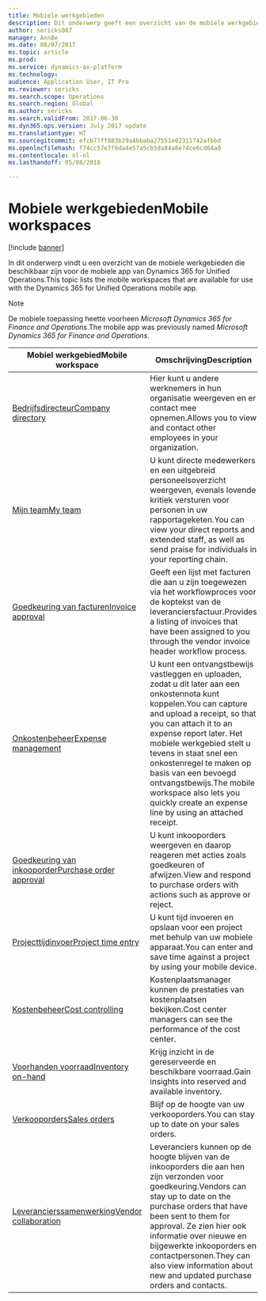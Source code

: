 ```yaml
---
title: Mobiele werkgebieden
description: Dit onderwerp geeft een overzicht van de mobiele werkgebieden die beschikbaar zijn voor gebruik.
author: sericks007
manager: AnnBe
ms.date: 08/07/2017
ms.topic: article
ms.prod: 
ms.service: dynamics-ax-platform
ms.technology: 
audience: Application User, IT Pro
ms.reviewer: sericks
ms.search.scope: Operations
ms.search.region: Global
ms.author: sericks
ms.search.validFrom: 2017-06-30
ms.dyn365.ops.version: July 2017 update
ms.translationtype: HT
ms.sourcegitcommit: efcb77ff883b29a4bbaba27551e02311742afbbd
ms.openlocfilehash: f74cc57e7f6da4e57a5cb5da84a8e74ce6cd64a0
ms.contentlocale: nl-nl
ms.lasthandoff: 05/08/2018

---
```


# <a name="mobile-workspaces"></a><span data-ttu-id="328e9-103">Mobiele werkgebieden</span><span class="sxs-lookup"><span data-stu-id="328e9-103">Mobile workspaces</span></span>

[!include [banner](../includes/banner.md)]

<span data-ttu-id="328e9-104">In dit onderwerp vindt u een overzicht van de mobiele werkgebieden die beschikbaar zijn voor de mobiele app van Dynamics 365 for Unified Operations.</span><span class="sxs-lookup"><span data-stu-id="328e9-104">This topic lists the mobile workspaces that are available for use with the Dynamics 365 for Unified Operations mobile app.</span></span>

> [!NOTE]
> <span data-ttu-id="328e9-105">De mobiele toepassing heette voorheen *Microsoft Dynamics 365 for Finance and Operations*.</span><span class="sxs-lookup"><span data-stu-id="328e9-105">The mobile app was previously named *Microsoft Dynamics 365 for Finance and Operations*.</span></span>

| <span data-ttu-id="328e9-106">Mobiel werkgebied</span><span class="sxs-lookup"><span data-stu-id="328e9-106">Mobile workspace</span></span>     | <span data-ttu-id="328e9-107">Omschrijving</span><span class="sxs-lookup"><span data-stu-id="328e9-107">Description</span></span>   | <span data-ttu-id="328e9-108">Beschikbaarheid</span><span class="sxs-lookup"><span data-stu-id="328e9-108">Availability</span></span>   |
|----------------------|---------------|--------------|
|[<span data-ttu-id="328e9-109">Bedrijfsdirecteur</span><span class="sxs-lookup"><span data-stu-id="328e9-109">Company directory</span></span>](company-directory-mobile-workspace.md)| <span data-ttu-id="328e9-110">Hier kunt u andere werknemers in hun organisatie weergeven en er contact mee opnemen.</span><span class="sxs-lookup"><span data-stu-id="328e9-110">Allows you to view and contact other employees in your organization.</span></span>| <span data-ttu-id="328e9-111">2017 juni</span><span class="sxs-lookup"><span data-stu-id="328e9-111">June 2017</span></span> |    
|[<span data-ttu-id="328e9-112">Mijn team</span><span class="sxs-lookup"><span data-stu-id="328e9-112">My team</span></span>](manager-self-service-mobile-workspace.md)| <span data-ttu-id="328e9-113">U kunt directe medewerkers en een uitgebreid personeelsoverzicht weergeven, evenals lovende kritiek versturen voor personen in uw rapportageketen.</span><span class="sxs-lookup"><span data-stu-id="328e9-113">You can view your direct reports and extended staff, as well as send praise for individuals in your reporting chain.</span></span>|<span data-ttu-id="328e9-114">2017 juni</span><span class="sxs-lookup"><span data-stu-id="328e9-114">June 2017</span></span> |     
|[<span data-ttu-id="328e9-115">Goedkeuring van facturen</span><span class="sxs-lookup"><span data-stu-id="328e9-115">Invoice approval</span></span>](invoice-approval-mobile-workspace.md)| <span data-ttu-id="328e9-116">Geeft een lijst met facturen die aan u zijn toegewezen via het workflowproces voor de koptekst van de leveranciersfactuur.</span><span class="sxs-lookup"><span data-stu-id="328e9-116">Provides a listing of invoices that have been assigned to you through the vendor invoice header workflow process.</span></span>| <span data-ttu-id="328e9-117">2017 juni</span><span class="sxs-lookup"><span data-stu-id="328e9-117">June 2017</span></span>   |
| [<span data-ttu-id="328e9-118">Onkostenbeheer</span><span class="sxs-lookup"><span data-stu-id="328e9-118">Expense management</span></span>](../../financials/expense-management/expense-management-mobile-workspace.md) | <span data-ttu-id="328e9-119">U kunt een ontvangstbewijs vastleggen en uploaden, zodat u dit later aan een onkostennota kunt koppelen.</span><span class="sxs-lookup"><span data-stu-id="328e9-119">You can capture and upload a receipt, so that you can attach it to an expense report later.</span></span> <span data-ttu-id="328e9-120">Het mobiele werkgebied stelt u tevens in staat snel een onkostenregel te maken op basis van een bevoegd ontvangstbewijs.</span><span class="sxs-lookup"><span data-stu-id="328e9-120">The mobile workspace also lets you quickly create an expense line by using an attached receipt.</span></span> | <span data-ttu-id="328e9-121">2017 april</span><span class="sxs-lookup"><span data-stu-id="328e9-121">April 2017</span></span> |
| [<span data-ttu-id="328e9-122">Goedkeuring van inkooporder</span><span class="sxs-lookup"><span data-stu-id="328e9-122">Purchase order approval</span></span>](../../supply-chain/procurement/purchase-order-mobile-workspace.md) | <span data-ttu-id="328e9-123">U kunt inkooporders weergeven en daarop reageren met acties zoals goedkeuren of afwijzen.</span><span class="sxs-lookup"><span data-stu-id="328e9-123">View and respond to purchase orders with actions such as approve or reject.</span></span> | <span data-ttu-id="328e9-124">2017 april</span><span class="sxs-lookup"><span data-stu-id="328e9-124">April 2017</span></span> |
| [<span data-ttu-id="328e9-125">Projecttijdinvoer</span><span class="sxs-lookup"><span data-stu-id="328e9-125">Project time entry</span></span>](../../financials/project-management/project-time-entry-mobile-workspace.md) | <span data-ttu-id="328e9-126">U kunt tijd invoeren en opslaan voor een project met behulp van uw mobiele apparaat.</span><span class="sxs-lookup"><span data-stu-id="328e9-126">You can enter and save time against a project by using your mobile device.</span></span> | <span data-ttu-id="328e9-127">2017 maart</span><span class="sxs-lookup"><span data-stu-id="328e9-127">March 2017</span></span> |
| [<span data-ttu-id="328e9-128">Kostenbeheer</span><span class="sxs-lookup"><span data-stu-id="328e9-128">Cost controlling</span></span>](../../financials/cost-accounting/cost-controlling-mobile-workspace.md)     | <span data-ttu-id="328e9-129">Kostenplaatsmanager kunnen de prestaties van kostenplaatsen bekijken.</span><span class="sxs-lookup"><span data-stu-id="328e9-129">Cost center managers can see the performance of the cost center.</span></span>                                                                                               |  <span data-ttu-id="328e9-130">2017 januari</span><span class="sxs-lookup"><span data-stu-id="328e9-130">January 2017</span></span>        |
| [<span data-ttu-id="328e9-131">Voorhanden voorraad</span><span class="sxs-lookup"><span data-stu-id="328e9-131">Inventory on-hand</span></span>](../../supply-chain/inventory/inventory-on-hand-mobile-workspace.md)    | <span data-ttu-id="328e9-132">Krijg inzicht in de gereserveerde en beschikbare voorraad.</span><span class="sxs-lookup"><span data-stu-id="328e9-132">Gain insights into reserved and available inventory.</span></span>                                                                                                    |   <span data-ttu-id="328e9-133">2017 januari</span><span class="sxs-lookup"><span data-stu-id="328e9-133">January 2017</span></span>       |
| [<span data-ttu-id="328e9-134">Verkooporders</span><span class="sxs-lookup"><span data-stu-id="328e9-134">Sales orders</span></span>](../../supply-chain/sales-marketing/sales-orders-mobile-workspace.md)         | <span data-ttu-id="328e9-135">Blijf op de hoogte van uw verkooporders.</span><span class="sxs-lookup"><span data-stu-id="328e9-135">You can stay up to date on your sales orders.</span></span>                                                                                                                          |  <span data-ttu-id="328e9-136">2017 januari</span><span class="sxs-lookup"><span data-stu-id="328e9-136">January 2017</span></span>                  |
| [<span data-ttu-id="328e9-137">Leverancierssamenwerking</span><span class="sxs-lookup"><span data-stu-id="328e9-137">Vendor collaboration</span></span>](../../supply-chain/procurement/vendor-collaboration-mobile-workspace.md) | <span data-ttu-id="328e9-138">Leveranciers kunnen op de hoogte blijven van de inkooporders die aan hen zijn verzonden voor goedkeuring.</span><span class="sxs-lookup"><span data-stu-id="328e9-138">Vendors can stay up to date on the purchase orders that have been sent to them for approval.</span></span> <span data-ttu-id="328e9-139">Ze zien hier ook informatie over nieuwe en bijgewerkte inkooporders en contactpersonen.</span><span class="sxs-lookup"><span data-stu-id="328e9-139">They can also view information about new and updated purchase orders and contacts.</span></span> |<span data-ttu-id="328e9-140">2017 januari</span><span class="sxs-lookup"><span data-stu-id="328e9-140">January 2017</span></span>    |


